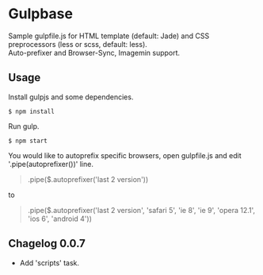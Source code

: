# Gulpbase

Sample gulpfile.js for HTML template (default: Jade) and CSS preprocessors (less or scss, default: less).   
Auto-prefixer and Browser-Sync, Imagemin support.

## Usage

Install gulpjs and some dependencies.

	$ npm install

Run gulp.

	$ npm start

You would like to autoprefix specific browsers, open gulpfile.js and edit '.pipe(autoprefixer())' line.

> .pipe($.autoprefixer('last 2 version'))

to

> .pipe($.autoprefixer('last 2 version', 'safari 5', 'ie 8', 'ie 9', 'opera 12.1', 'ios 6', 'android 4'))

## Chagelog 0.0.7

* Add 'scripts' task.
